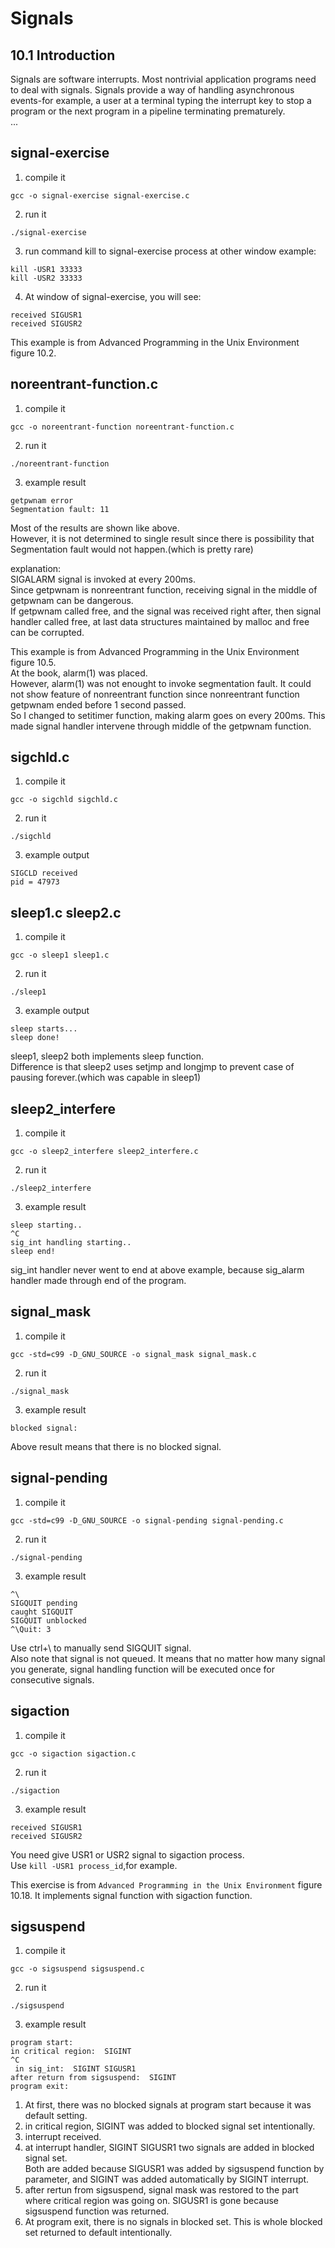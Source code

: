 # Signals

## 10.1 Introduction
Signals are software interrupts. Most nontrivial application programs need to deal with signals. Signals provide a way of handling asynchronous events-for example, a user at a terminal typing the interrupt key to stop a program or the next program in a pipeline terminating prematurely.   
...


## signal-exercise
1. compile it
```
gcc -o signal-exercise signal-exercise.c
```

2. run it
```
./signal-exercise
```

3. run command kill to signal-exercise process at other window
example:   
```
kill -USR1 33333
kill -USR2 33333
```

4. At window of signal-exercise, you will see:   
```
received SIGUSR1
received SIGUSR2
```

This example is from Advanced Programming in the Unix Environment figure 10.2.

## noreentrant-function.c
1. compile it
```
gcc -o noreentrant-function noreentrant-function.c
```

2. run it
```
./noreentrant-function
```

3. example result
```
getpwnam error
Segmentation fault: 11
```
Most of the results are shown like above.   
However, it is not determined to single result since there is possibility that Segmentation fault would not happen.(which is pretty rare)   


explanation:   
SIGALARM signal is invoked at every 200ms.   
Since getpwnam is nonreentrant function, receiving signal in the middle of getpwnam can be dangerous.   
If getpwnam called free, and the signal was received right after, then signal handler called free, at last data structures maintained by malloc and free can be corrupted.


This example is from Advanced Programming in the Unix Environment figure 10.5.   
At the book, alarm(1) was placed.   
However, alarm(1) was not enought to invoke segmentation fault. It could not show feature of nonreentrant function since nonreentrant function getpwnam ended before 1 second passed.   
So I changed to setitimer function, making alarm goes on every 200ms. This made signal handler intervene through middle of the getpwnam function.

## sigchld.c
1. compile it
```
gcc -o sigchld sigchld.c
```

2. run it
```
./sigchld
```

3. example output
```
SIGCLD received
pid = 47973
```


## sleep1.c sleep2.c
1. compile it
```
gcc -o sleep1 sleep1.c
```

2. run it
```
./sleep1
```

3. example output
```
sleep starts...
sleep done!
```

sleep1, sleep2 both implements sleep function.   
Difference is that sleep2 uses setjmp and longjmp to prevent case of pausing forever.(which was capable in sleep1)


## sleep2_interfere
1. compile it
```
gcc -o sleep2_interfere sleep2_interfere.c
```

2. run it
```
./sleep2_interfere
```

3. example result
```
sleep starting..
^C
sig_int handling starting..
sleep end!
```
sig_int handler never went to end at above example, because sig_alarm handler made through end of the program.

## signal_mask
1. compile it
```
gcc -std=c99 -D_GNU_SOURCE -o signal_mask signal_mask.c
```

2. run it
```
./signal_mask
```

3. example result
```
blocked signal: 
```
Above result means that there is no blocked signal.

## signal-pending
1. compile it
```
gcc -std=c99 -D_GNU_SOURCE -o signal-pending signal-pending.c
```

2. run it
```
./signal-pending
```

3. example result
```
^\
SIGQUIT pending
caught SIGQUIT
SIGQUIT unblocked
^\Quit: 3
```
Use ctrl+\ to manually send SIGQUIT signal.   
Also note that signal is not queued. It means that no matter how many signal you generate, signal handling function will be executed once for consecutive signals.


## sigaction
1. compile it
```
gcc -o sigaction sigaction.c
```

2. run it
```
./sigaction
```

3. example result
```
received SIGUSR1
received SIGUSR2

```
You need give USR1 or USR2 signal to sigaction process.   
Use `kill -USR1 process_id`,for example.   

This exercise is from `Advanced Programming in the Unix Environment` figure 10.18.
It implements signal function with sigaction function.

## sigsuspend
1. compile it
```
gcc -o sigsuspend sigsuspend.c
```

2. run it
```
./sigsuspend
```

3. example result
```
program start: 
in critical region:  SIGINT
^C
 in sig_int:  SIGINT SIGUSR1
after return from sigsuspend:  SIGINT
program exit: 
```
1. At first, there was no blocked signals at program start because it was default setting.
2. in critical region, SIGINT was added to blocked signal set intentionally.
3. interrupt received.
4. at interrupt handler, SIGINT SIGUSR1 two signals are added in blocked signal set.   
Both are added because SIGUSR1 was added by sigsuspend function by parameter, and SIGINT was added automatically by SIGINT interrupt.
5. after rertun from sigsuspend, signal mask was restored to the part where critical region was going on. SIGUSR1 is gone because sigsuspend function was returned.
6. At program exit, there is no signals in blocked set. This is whole blocked set returned to default intentionally.
